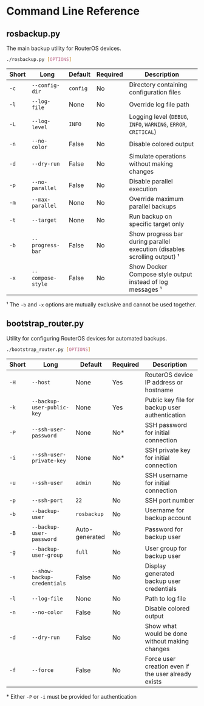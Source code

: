 # Command Line Reference

## rosbackup.py

The main backup utility for RouterOS devices.

```bash
./rosbackup.py [OPTIONS]
```

| Short | Long | Default | Required | Description |
|-------|------|---------|----------|-------------|
| `-c` | `--config-dir` | `config` | No | Directory containing configuration files |
| `-l` | `--log-file` | None | No | Override log file path |
| `-L` | `--log-level` | `INFO` | No | Logging level (`DEBUG`, `INFO`, `WARNING`, `ERROR`, `CRITICAL`) |
| `-n` | `--no-color` | False | No | Disable colored output |
| `-d` | `--dry-run` | False | No | Simulate operations without making changes |
| `-p` | `--no-parallel` | False | No | Disable parallel execution |
| `-m` | `--max-parallel` | None | No | Override maximum parallel backups |
| `-t` | `--target` | None | No | Run backup on specific target only |
| `-b` | `--progress-bar` | False | No | Show progress bar during parallel execution (disables scrolling output) ¹ |
| `-x` | `--compose-style` | False | No | Show Docker Compose style output instead of log messages ¹ |

¹ The `-b` and `-x` options are mutually exclusive and cannot be used together.

## bootstrap_router.py

Utility for configuring RouterOS devices for automated backups.

```bash
./bootstrap_router.py [OPTIONS]
```

| Short | Long | Default | Required | Description |
|-------|------|---------|----------|-------------|
| `-H` | `--host` | None | Yes | RouterOS device IP address or hostname |
| `-k` | `--backup-user-public-key` | None | Yes | Public key file for backup user authentication |
| `-P` | `--ssh-user-password` | None | No* | SSH password for initial connection |
| `-i` | `--ssh-user-private-key` | None | No* | SSH private key for initial connection |
| `-u` | `--ssh-user` | `admin` | No | SSH username for initial connection |
| `-p` | `--ssh-port` | `22` | No | SSH port number |
| `-b` | `--backup-user` | `rosbackup` | No | Username for backup account |
| `-B` | `--backup-user-password` | Auto-generated | No | Password for backup user |
| `-g` | `--backup-user-group` | `full` | No | User group for backup user |
| `-s` | `--show-backup-credentials` | False | No | Display generated backup user credentials |
| `-l` | `--log-file` | None | No | Path to log file |
| `-n` | `--no-color` | False | No | Disable colored output |
| `-d` | `--dry-run` | False | No | Show what would be done without making changes |
| `-f` | `--force` | False | No | Force user creation even if the user already exists |

\* Either `-P` or `-i` must be provided for authentication
